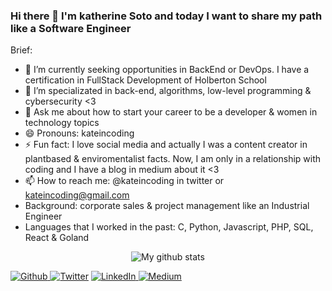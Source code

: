 ### Hi there 👋 I'm katherine Soto and today I want to share my path like a Software Engineer

Brief:

- 🔭 I’m currently seeking opportunities in BackEnd or DevOps. I have a certification in FullStack Development of Holberton School
- 🌱 I’m specializated in  back-end, algorithms, low-level programming & cybersecurity <3
- 💬 Ask me about how to start your career to be a developer & women in technology topics
- 😄 Pronouns: kateincoding
- ⚡ Fun fact: I love social media and actually I was a content creator in plantbased & enviromentalist facts. Now, I am only in a relationship with coding and I have a blog in medium about it <3
- 📫 How to reach me: @kateincoding in twitter or kateincoding@gmail.com
- Background: corporate sales & project management like an Industrial Engineer
- Languages that I worked in the past: C, Python, Javascript, PHP, SQL, React & Goland

<p align="center">
  <img align="center" src="https://github-readme-stats.vercel.app/api/top-langs/?username=kateincoding&layout=compact&theme=vue&langs_count=6" alt="My github stats"/>
</p>
<p>
  <a href="https://github.com/kateincoding" target="_blank"><img alt="Github" src="https://img.shields.io/badge/GitHub-%2312100E.svg?&style=for-the-badge&logo=Github&logoColor=white" />
  </a> <a href="https://twitter.com/kateincoding" target="_blank"><img alt="Twitter" src="https://img.shields.io/badge/twitter-%231DA1F2.svg?&style=for-the-badge&logo=twitter&logoColor=white" /></a>
  <a href="https://www.linkedin.com/in/katherinesoto/" target="_blank"><img alt="LinkedIn" src="https://img.shields.io/badge/linkedin-%230077B5.svg?&style=for-the-badge&logo=linkedin&logoColor=white" />
  </a> <a href="https://kateincoding.medium.com/" target="_blank"><img alt="Medium" src="https://img.shields.io/badge/medium-%2312100E.svg?&style=for-the-badge&logo=medium&logoColor=white" /></a>
</p>
